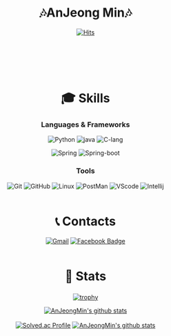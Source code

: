 <div align="center">

# 🎶AnJeong Min🎶
[![Hits](https://hits.seeyoufarm.com/api/count/incr/badge.svg?url=https%3A%2F%2Fgithub.com%2FAnJeongMin&count_bg=%234DE187&title_bg=%237CB3FF&icon=waze.svg&icon_color=%2316272D&title=HIT&edge_flat=false)](https://github.com/AnJeongMin)
<br></br><br></br><br></br>
# 🎓 Skills
### Languages & Frameworks
![Python](https://img.shields.io/badge/python-3776AB?logo=python&logoColor=white) ![java](https://img.shields.io/badge/Java-007396?&logo=java&logoColor=white)
![C-lang](https://img.shields.io/badge/C-A8B9CC?logo=C&logoColor=white)


![Spring](https://img.shields.io/badge/spring-6DB33F?logo=spring&logoColor=white) ![Spring-boot](https://img.shields.io/badge/spring_boot-6DB33F?logo=spring-boot&logoColor=white)

### Tools
![Git](https://img.shields.io/badge/git-F05032?&logo=git&logoColor=white) ![GitHub](https://img.shields.io/badge/github-181717?&logo=github&logoColor=white) 
![Linux](https://img.shields.io/badge/linux-FCC624?&logo=linux&logoColor=white) ![PostMan](https://img.shields.io/badge/postman-FF6C37?&logo=postman&logoColor=white)
![VScode](https://img.shields.io/badge/VScode-007ACC?&logo=visual-studio-code&logoColor=white) ![Intellij](https://img.shields.io/badge/IntelliJ-000000?&logo=intelliJ-idea&logoColor=white)
<br></br>

# 📞 Contacts
[![Gmail](https://img.shields.io/badge/Gmail-D14836?style=flat&logo=Gmail&logoColor=white)](mailto:ajhappy12@gmail.com) [![Facebook Badge](https://img.shields.io/badge/facebook-1877f2?&logo=facebook&logoColor=white&link=https://www.facebook.com/ajhappy12)](https://www.facebook.com/ajhappy12)
<br></br>
# 📖 Stats
###
[![trophy](https://github-profile-trophy.vercel.app/?username=AnJeongMin&row=1)](https://github.com/ryo-ma/github-profile-trophy)
 
[![AnJeongMin's github stats](https://github-readme-stats.vercel.app/api?username=AnJeongMin&show_icons=true)](https://github.com/AnJeongMin) 
<br></br>
[![Solved.ac Profile](http://mazassumnida.wtf/api/v2/generate_badge?boj=ajhappy12)](https://solved.ac/ajhappy12/)
[![AnJeongMin's github stats](https://github-readme-stats.vercel.app/api/top-langs/?username=AnJeongMin&show_icons=true&hide_border=false&title_color=004386&icon_color=004386&layout=compact)](https://github.com/AnJeongMin) 

</div>
